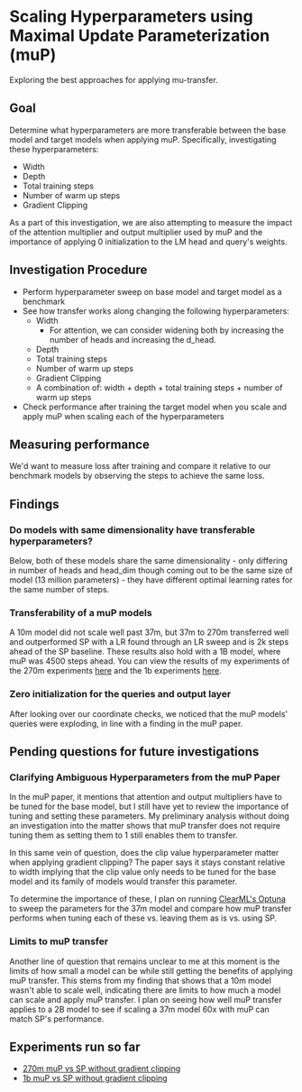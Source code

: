 # Scaling Hyperparameters using Maximal Update Parameterization (muP)

Exploring the best approaches for applying mu-transfer.

## Goal

Determine what hyperparameters are more transferable between the base model and target models when applying muP. Specifically, investigating these hyperparameters:

- Width
- Depth
- Total training steps
- Number of warm up steps
- Gradient Clipping

As a part of this investigation, we are also attempting to measure the impact of the attention multiplier and output multiplier used by muP and the importance of applying 0 initialization to the LM head and query's weights.

## Investigation Procedure

- Perform hyperparameter sweep on base model and target model as a benchmark
- See how transfer works along changing the following hyperparameters:
  - Width
    - For attention, we can consider widening both by increasing the number of heads and increasing the d_head.
  - Depth
  - Total training steps
  - Number of warm up steps
  - Gradient Clipping
  - A combination of: width + depth + total training steps + number of warm up steps
- Check performance after training the target model when you scale and apply muP when scaling each of the hyperparameters

## Measuring performance

We'd want to measure loss after training and compare it relative to our benchmark models by observing the steps to achieve the same loss.

## Findings

### Do models with same dimensionality have transferable hyperparameters?

Below, both of these models share the same dimensionality - only differing in number of heads and head_dim though coming out to be the same size of model (13 million parameters) - they have different optimal learning rates for the same number of steps.

### Transferability of a muP models

A 10m model did not scale well past 37m, but 37m to 270m transferred well and outperformed SP with a LR found through an LR sweep and is 2k steps ahead of the SP baseline.
These results also hold with a 1B model, where muP was 4500 steps ahead. You can view the results of my experiments of the 270m experiments [here](https://embed.clear.ml/projects/*/compare-experiments;ids=1151de73c92c49baaa612fd2a1567ed8,80acd1b6b7fc4fb7ad3800b4ecaa3be2/scalars/graph?metricVariants=loss&metricName=&params=loss) and the 1b experiments [here](https://embed.clear.ml/projects/*/compare-experiments;ids=8da892f490744918b675c4b071860d48,eebfcd7638784437ac5faf0836a3cb5b/scalars/graph?metricVariants=loss&metricName=&params=loss).

### Zero initialization for the queries and output layer

After looking over our coordinate checks, we noticed that the muP models' queries were exploding, in line with a finding in the muP paper.

## Pending questions for future investigations

### Clarifying Ambiguous Hyperparameters from the muP Paper

In the muP paper, it mentions that attention and output multipliers have to be tuned for the base model, but I still have yet to review the importance of tuning and setting these parameters. My preliminary analysis without doing an investigation into the matter shows that muP transfer does not require tuning them as setting them to 1 still enables them to transfer.

In this same vein of question, does the clip value hyperparameter matter when applying gradient clipping? The paper says it stays constant relative to width implying that the clip value only needs to be tuned for the base model and its family of models would transfer this parameter.

To determine the importance of these, I plan on running [ClearML's Optuna](https://clear.ml/docs/latest/docs/integrations/optuna/) to sweep the parameters for the 37m model and compare how muP transfer performs when tuning each of these vs. leaving them as is vs. using SP.

### Limits to muP transfer

Another line of question that remains unclear to me at this moment is the limits of how small a model can be while still getting the benefits of applying muP transfer. This stems from my finding that shows that a 10m model wasn't able to scale well, indicating there are limits to how much a model can scale and apply muP transfer. I plan on seeing how well muP transfer applies to a 2B model to see if scaling a 37m model 60x with muP can match SP's performance.

## Experiments run so far

- [270m muP vs SP without gradient clipping](https://embed.clear.ml/projects/*/compare-experiments;ids=1151de73c92c49baaa612fd2a1567ed8,80acd1b6b7fc4fb7ad3800b4ecaa3be2/scalars/graph?metricVariants=loss&metricName=&params=loss)
- [1b muP vs SP without gradient clipping](https://embed.clear.ml/projects/*/compare-experiments;ids=8ba8cdbca4094bab8a458e9416fc97be,8da892f490744918b675c4b071860d48/scalars/graph?metricVariants=loss&metricName=&params=loss)
